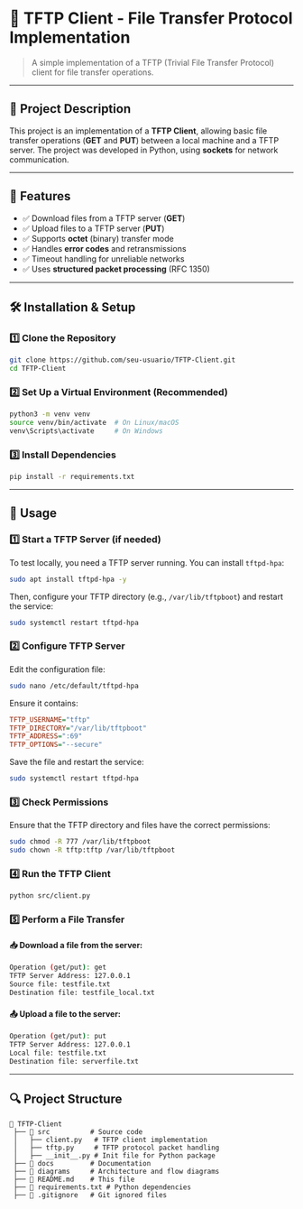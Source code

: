 # 📡 TFTP Client - File Transfer Protocol Implementation
> A simple implementation of a TFTP (Trivial File Transfer Protocol) client for file transfer operations.

---

## 📌 Project Description
This project is an implementation of a **TFTP Client**, allowing basic file transfer operations (**GET** and **PUT**) between a local machine and a TFTP server. The project was developed in Python, using **sockets** for network communication.

---

## 🚀 Features
- ✅ Download files from a TFTP server (**GET**)
- ✅ Upload files to a TFTP server (**PUT**)
- ✅ Supports **octet** (binary) transfer mode
- ✅ Handles **error codes** and retransmissions
- ✅ Timeout handling for unreliable networks
- ✅ Uses **structured packet processing** (RFC 1350)

---

## 🛠️ Installation & Setup
### 1️⃣ Clone the Repository
```sh
git clone https://github.com/seu-usuario/TFTP-Client.git
cd TFTP-Client
```

### 2️⃣ Set Up a Virtual Environment (Recommended)
```sh
python3 -m venv venv
source venv/bin/activate  # On Linux/macOS
venv\Scripts\activate     # On Windows
```

### 3️⃣ Install Dependencies
```sh
pip install -r requirements.txt
```

---

## 📌 Usage

### 1️⃣ Start a TFTP Server (if needed)
To test locally, you need a TFTP server running. You can install `tftpd-hpa`:
```sh
sudo apt install tftpd-hpa -y
```
Then, configure your TFTP directory (e.g., `/var/lib/tftpboot`) and restart the service:
```sh
sudo systemctl restart tftpd-hpa
```

### 2️⃣ Configure TFTP Server
Edit the configuration file:
```sh
sudo nano /etc/default/tftpd-hpa
```
Ensure it contains:
```ini
TFTP_USERNAME="tftp"
TFTP_DIRECTORY="/var/lib/tftpboot"
TFTP_ADDRESS=":69"
TFTP_OPTIONS="--secure"
```
Save the file and restart the service:
```sh
sudo systemctl restart tftpd-hpa
```

### 3️⃣ Check Permissions
Ensure that the TFTP directory and files have the correct permissions:
```sh
sudo chmod -R 777 /var/lib/tftpboot
sudo chown -R tftp:tftp /var/lib/tftpboot
```

### 4️⃣ Run the TFTP Client
```sh
python src/client.py
```

### 5️⃣ Perform a File Transfer
#### 📥 Download a file from the server:
```sh
Operation (get/put): get
TFTP Server Address: 127.0.0.1
Source file: testfile.txt
Destination file: testfile_local.txt
```
#### 📤 Upload a file to the server:
```sh
Operation (get/put): put
TFTP Server Address: 127.0.0.1
Local file: testfile.txt
Destination file: serverfile.txt
```

---

## 🔍 Project Structure
```
📂 TFTP-Client
 ├── 📂 src          # Source code
 │   ├── client.py   # TFTP client implementation
 │   ├── tftp.py     # TFTP protocol packet handling
 │   ├── __init__.py # Init file for Python package
 ├── 📂 docs         # Documentation
 ├── 📂 diagrams     # Architecture and flow diagrams
 ├── 📜 README.md    # This file
 ├── 📜 requirements.txt # Python dependencies
 ├── 📜 .gitignore   # Git ignored files
```


